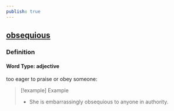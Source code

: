 ```yaml
---
publish: true
---
```


## [obsequious](https://dictionary.cambridge.org/dictionary/english/obsequious)

### Definition
#### Word Type: adjective
too eager to praise or obey someone:

>[!example] Example
> - She is embarrassingly obsequious to anyone in authority.
